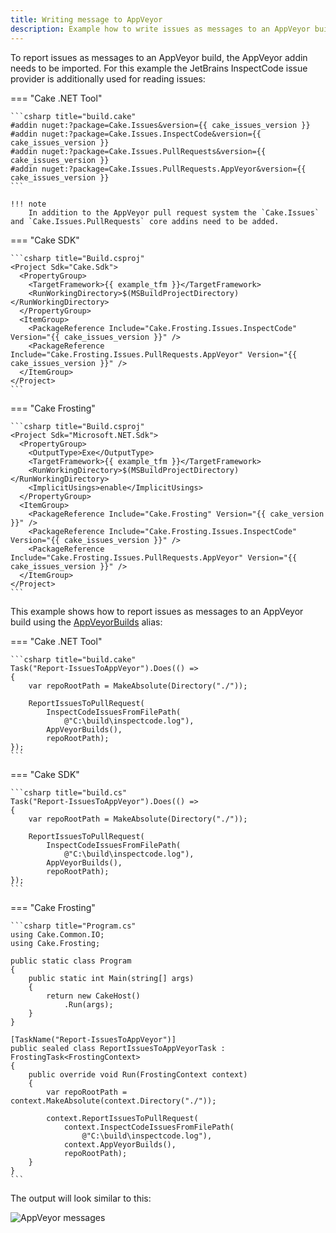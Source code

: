 ```yaml
---
title: Writing message to AppVeyor
description: Example how to write issues as messages to an AppVeyor build.
---
```


To report issues as messages to an AppVeyor build, the AppVeyor addin needs to be imported.
For this example the JetBrains InspectCode issue provider is additionally used for reading issues:

=== "Cake .NET Tool"

    ```csharp title="build.cake"
    #addin nuget:?package=Cake.Issues&version={{ cake_issues_version }}
    #addin nuget:?package=Cake.Issues.InspectCode&version={{ cake_issues_version }}
    #addin nuget:?package=Cake.Issues.PullRequests&version={{ cake_issues_version }}
    #addin nuget:?package=Cake.Issues.PullRequests.AppVeyor&version={{ cake_issues_version }}
    ```

    !!! note
        In addition to the AppVeyor pull request system the `Cake.Issues` and `Cake.Issues.PullRequests` core addins need to be added.

=== "Cake SDK"

    ```csharp title="Build.csproj"
    <Project Sdk="Cake.Sdk">
      <PropertyGroup>
        <TargetFramework>{{ example_tfm }}</TargetFramework>
        <RunWorkingDirectory>$(MSBuildProjectDirectory)</RunWorkingDirectory>
      </PropertyGroup>
      <ItemGroup>
        <PackageReference Include="Cake.Frosting.Issues.InspectCode" Version="{{ cake_issues_version }}" />
        <PackageReference Include="Cake.Frosting.Issues.PullRequests.AppVeyor" Version="{{ cake_issues_version }}" />
      </ItemGroup>
    </Project>
    ```

=== "Cake Frosting"

    ```csharp title="Build.csproj"
    <Project Sdk="Microsoft.NET.Sdk">
      <PropertyGroup>
        <OutputType>Exe</OutputType>
        <TargetFramework>{{ example_tfm }}</TargetFramework>
        <RunWorkingDirectory>$(MSBuildProjectDirectory)</RunWorkingDirectory>
        <ImplicitUsings>enable</ImplicitUsings>
      </PropertyGroup>
      <ItemGroup>
        <PackageReference Include="Cake.Frosting" Version="{{ cake_version }}" />
        <PackageReference Include="Cake.Frosting.Issues.InspectCode" Version="{{ cake_issues_version }}" />
        <PackageReference Include="Cake.Frosting.Issues.PullRequests.AppVeyor" Version="{{ cake_issues_version }}" />
      </ItemGroup>
    </Project>
    ```

This example shows how to report issues as messages to an AppVeyor build using the
[AppVeyorBuilds](https://cakebuild.net/api/Cake.Issues.PullRequests.AppVeyor/AppVeyorBuildsAliases/) alias:

=== "Cake .NET Tool"

    ```csharp title="build.cake"
    Task("Report-IssuesToAppVeyor").Does(() =>
    {
        var repoRootPath = MakeAbsolute(Directory("./"));
    
        ReportIssuesToPullRequest(
            InspectCodeIssuesFromFilePath(
                @"C:\build\inspectcode.log"),
            AppVeyorBuilds(),
            repoRootPath);
    });
    ```

=== "Cake SDK"

    ```csharp title="build.cs"
    Task("Report-IssuesToAppVeyor").Does(() =>
    {
        var repoRootPath = MakeAbsolute(Directory("./"));
    
        ReportIssuesToPullRequest(
            InspectCodeIssuesFromFilePath(
                @"C:\build\inspectcode.log"),
            AppVeyorBuilds(),
            repoRootPath);
    });
    ```

=== "Cake Frosting"

    ```csharp title="Program.cs"
    using Cake.Common.IO;
    using Cake.Frosting;

    public static class Program
    {
        public static int Main(string[] args)
        {
            return new CakeHost()
                .Run(args);
        }
    }

    [TaskName("Report-IssuesToAppVeyor")]
    public sealed class ReportIssuesToAppVeyorTask : FrostingTask<FrostingContext>
    {
        public override void Run(FrostingContext context)
        {
            var repoRootPath = context.MakeAbsolute(context.Directory("./"));

            context.ReportIssuesToPullRequest(
                context.InspectCodeIssuesFromFilePath(
                    @"C:\build\inspectcode.log"),
                context.AppVeyorBuilds(),
                repoRootPath);
        }
    }
    ```

The output will look similar to this:

![AppVeyor messages](../appveyor-messages.png "AppVeyor messages")
